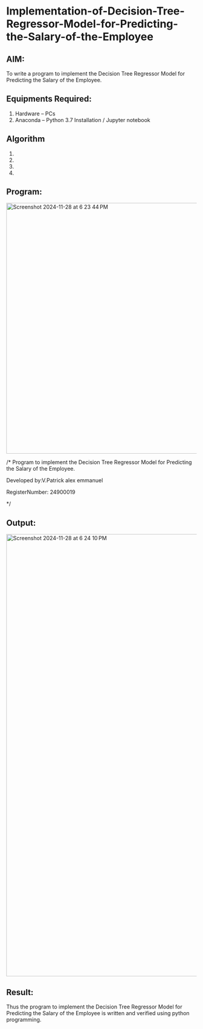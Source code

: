 # Implementation-of-Decision-Tree-Regressor-Model-for-Predicting-the-Salary-of-the-Employee

## AIM:
To write a program to implement the Decision Tree Regressor Model for Predicting the Salary of the Employee.

## Equipments Required:
1. Hardware – PCs
2. Anaconda – Python 3.7 Installation / Jupyter notebook

## Algorithm
1. 
2. 
3. 
4. 

## Program:
<img width="664" alt="Screenshot 2024-11-28 at 6 23 44 PM" src="https://github.com/user-attachments/assets/5f8c9d73-1020-4888-8ce5-ff4444d88aff">


/*
Program to implement the Decision Tree Regressor Model for Predicting the Salary of the Employee.

Developed by:V.Patrick alex emmanuel

RegisterNumber: 24900019

*/


## Output:
<img width="1171" alt="Screenshot 2024-11-28 at 6 24 10 PM" src="https://github.com/user-attachments/assets/c6381710-955e-438e-a225-bf8fa35576ed">


## Result:
Thus the program to implement the Decision Tree Regressor Model for Predicting the Salary of the Employee is written and verified using python programming.
